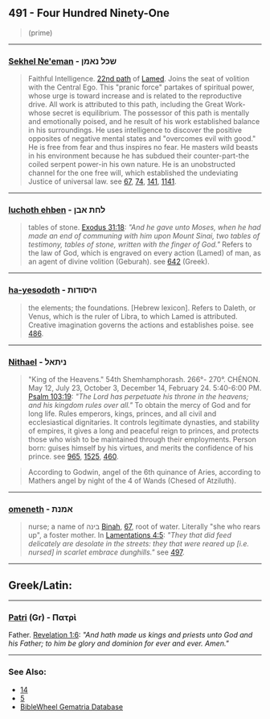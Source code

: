 ## 491 - Four Hundred Ninety-One
> (prime)

---

### [Sekhel Ne'eman](/keys/ShKL.NAMN) - שכל נאמן
> Faithful Intelligence. [22nd path](22) of [Lamed](/keys/L). Joins the seat of volition with the Central Ego. This "pranic force" partakes of spiritual power, whose urge is toward increase and is related to the reproductive drive. All work is attributed to this path, including the Great Work-whose secret is equilibrium. The possessor of this path is mentally and emotionally poised, and he result of his work established balance in his surroundings. He uses intelligence to discover the positive opposites of negative mental states and "overcomes evil with good." He is free from fear and thus inspires no fear. He masters wild beasts in his environment because he has subdued their counter-part-the coiled serpent power-in his own nature. He is an unobstructed channel for the one free will, which established the undeviating Justice of universal law. see [67](67), [74](74), [141](141), [1141](1141).

---

### [luchoth ehben](/keys/LChTh.ABN) - לחת אבן
> tables of stone. [Exodus 31:18](http://biblehub.com/exodus/31-18.htm): *"And he gave unto Moses, when he had made an end of communing with him upon Mount Sinai, two tables of testimony, tables of stone, written with the finger of God."* Refers to the law of God, which is engraved on every action (Lamed) of man, as an agent of divine volition (Geburah). see [642](642) (Greek).

---

### [ha-yesodoth](/keys/HISVDVTh) - היסודות
> the elements; the foundations. [Hebrew lexicon]. Refers to Daleth, or Venus, which is the ruler of Libra, to which Lamed is attributed. Creative imagination governs the actions and establishes poise. see [486](486).

---

### [Nithael](/keys/NIThAL) - ניתאל
> "King of the Heavens." 54th Shemhamphorash. 266°- 270°. CHÉNON. May 12, July 23, October 3, December 14, February 24. 5:40-6:00 PM. [Psalm 103:19](http://biblehub.com/psalms/103-19.htm): *"The Lord has perpetuate his throne in the heavens; and his kingdom rules over all."* To obtain the mercy of God and for long life. Rules emperors, kings, princes, and all civil and ecclesiastical dignitaries. It controls legitimate dynasties, and stability of empires, it gives a long and peaceful reign to princes, and protects those who wish to be maintained through their employments. Person born: guises himself by his virtues, and merits the confidence of his prince. see [965](965), [1525](1525), [460](460).

> According to Godwin, angel of the 6th quinance of Aries, according to Mathers angel by night of the 4 of Wands (Chesed of Atziluth).

---

### [omeneth](/keys/AMNTh) - אמנת
> nurse; a name of בינה [Binah](/keys/BINH), [67](67), root of water. Literally "she who rears up", a foster mother. In [Lamentations 4:5](http://biblehub.com/lamentations/4-5.htm): *"They that did feed delicately are desolate in the streets: they that were reared up [i.e. nursed] in scarlet embrace dunghills."* see [497](497).

---

## Greek/Latin:

---

### [Patri](/greek?word=patri) (Gr) - Πατρὶ
Father. [Revelation 1:6](http://biblehub.com/revelation/1-6.htm): *"And hath made us kings and priests unto God and his Father; to him be glory and dominion for ever and ever. Amen."*

---

### See Also:

- [14](14)
- [5](5)
- [BibleWheel Gematria Database](https://www.biblewheel.com//GR/GR_Database.php?SearchBy_Gematria=491)
